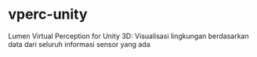 # vperc-unity
Lumen Virtual Perception for Unity 3D: Visualisasi lingkungan berdasarkan data dari seluruh informasi sensor yang ada
